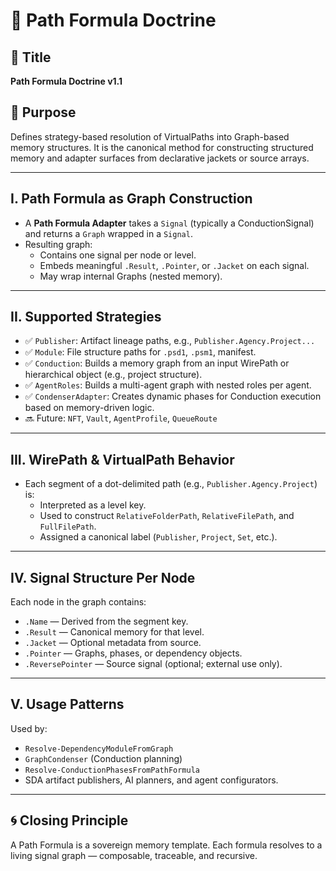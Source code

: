 # 🧮 Path Formula Doctrine

## 📖 Title
**Path Formula Doctrine v1.1**

## 🌟 Purpose
Defines strategy-based resolution of VirtualPaths into Graph-based memory structures. It is the canonical method for constructing structured memory and adapter surfaces from declarative jackets or source arrays.

---

## I. Path Formula as Graph Construction

- A **Path Formula Adapter** takes a `Signal` (typically a ConductionSignal) and returns a `Graph` wrapped in a `Signal`.
- Resulting graph:
  - Contains one signal per node or level.
  - Embeds meaningful `.Result`, `.Pointer`, or `.Jacket` on each signal.
  - May wrap internal Graphs (nested memory).

---

## II. Supported Strategies

- ✅ `Publisher`: Artifact lineage paths, e.g., `Publisher.Agency.Project...`
- ✅ `Module`: File structure paths for `.psd1`, `.psm1`, manifest.
- ✅ `Conduction`: Builds a memory graph from an input WirePath or hierarchical object (e.g., project structure).
- ✅ `AgentRoles`: Builds a multi-agent graph with nested roles per agent.
- ✅ `CondenserAdapter`: Creates dynamic phases for Conduction execution based on memory-driven logic.
- 🔜 Future: `NFT`, `Vault`, `AgentProfile`, `QueueRoute`

---

## III. WirePath & VirtualPath Behavior

- Each segment of a dot-delimited path (e.g., `Publisher.Agency.Project`) is:
  - Interpreted as a level key.
  - Used to construct `RelativeFolderPath`, `RelativeFilePath`, and `FullFilePath`.
  - Assigned a canonical label (`Publisher`, `Project`, `Set`, etc.).

---

## IV. Signal Structure Per Node

Each node in the graph contains:
- `.Name` — Derived from the segment key.
- `.Result` — Canonical memory for that level.
- `.Jacket` — Optional metadata from source.
- `.Pointer` — Graphs, phases, or dependency objects.
- `.ReversePointer` — Source signal (optional; external use only).

---

## V. Usage Patterns

Used by:
- `Resolve-DependencyModuleFromGraph`
- `GraphCondenser` (Conduction planning)
- `Resolve-ConductionPhasesFromPathFormula`
- SDA artifact publishers, AI planners, and agent configurators.

---

## 🌀 Closing Principle

A Path Formula is a sovereign memory template.
Each formula resolves to a living signal graph — composable, traceable, and recursive.
